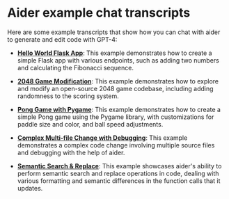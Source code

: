 # Aider example chat transcripts

Here are some example transcripts that show how you can chat with aider to generate and edit code with GPT-4:

* [**Hello World Flask App**](hello-world-flask.md): This example demonstrates how to create a simple Flask app with various endpoints, such as adding two numbers and calculating the Fibonacci sequence.

* [**2048 Game Modification**](2048-game.md): This example demonstrates how to explore and modify an open-source 2048 game codebase, including adding randomness to the scoring system.

* [**Pong Game with Pygame**](pong.md): This example demonstrates how to create a simple Pong game using the Pygame library, with customizations for paddle size and color, and ball speed adjustments.

* [**Complex Multi-file Change with Debugging**](complex-change.md): This example demonstrates a complex code change involving multiple source files and debugging with the help of aider.

* [**Semantic Search & Replace**](semantic-search-replace.md): This example showcases aider's ability to perform semantic search and replace operations in code, dealing with various formatting and semantic differences in the function calls that it updates.


